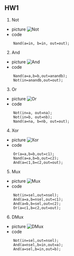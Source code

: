 ## HW1
1. Not
* picture
![Not](55650.jpg)
* code
```
    Nand(a=in, b=in, out=out);
```
2. And
* picture
![And](55651.jpg)
* code
```
    Nand(a=a,b=b,out=anandb);
    Not(in=anandb,out=out);
```
3. Or
* picture
![Or](55652.jpg)
* code
```
    Not(in=a, out=na);
    Not(in=b, out=nb);
    Nand(a=na, b=nb, out=out);
```
4. Xor
* picture
![Xor](55653.jpg)
* code
```
    Or(a=a,b=b,out=c1);
    Nand(a=a,b=b,out=c2);
    And(a=c1,b=c2,out=out);
```
5. Mux
* picture
![Mux](55654.jpg)
* code
```
    Not(in=sel,out=nsel);
    And(a=a,b=nsel,out=c1);
    And(a=b,b=sel,out=c2);
    Or(a=c1,b=c2,out=out);
```
6. DMux
* picture
![DMux](55655.jpg)
* code
```
    Not(in=sel,out=nsel);
    And(a=nsel,b=in,out=a);
    And(a=sel,b=in,out=b);
```